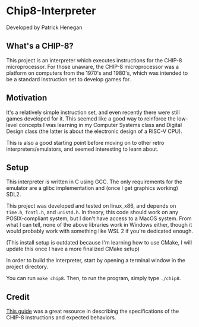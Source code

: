 # Chip8-Interpreter

Developed by Patrick Henegan

## What's a CHIP-8?

This project is an interpreter which executes instructions for the CHIP-8 microprocessor.
For those unaware, the CHIP-8 microprocessor was a platform on computers from the 1970's and
1980's, which was intended to be a standard instruction set to develop games for.

## Motivation

It's a relatively simple instruction set, and even recently there were still games developed
for it. This seemed like a good way to reinforce the low-level concepts I was learning in my
Computer Systems class and Digital Design class (the latter is about the electronic design of a RISC-V CPU).

This is also a good starting point before moving on to other retro interpreters/emulators,
and seemed interesting to learn about.

## Setup

This interpreter is written in C using GCC. The only requirements for the emulator are a
glibc implementation and (once I get graphics working) SDL2.

This project was developed and tested on linux_x86, and depends on  `time.h`, `fcntl.h`,
and `unistd.h`. In theory, this code should work on any POSIX-compliant system, but I don't
have access to a MacOS system. From what I can tell, none of the above libraries work
in Windows either, though it would probably work with something like WSL 2 if you're dedicated enough.


(This install setup is outdated because I'm learning how to use CMake, I will update this once I
have a more finalized CMake setup)

In order to build the interpreter, start by opening a terminal window in the project directory. 

You can run `make chip8`. Then, to run the program, simply type `./chip8`.

## Credit

[This guide](https://tobiasvl.github.io/blog/write-a-chip-8-emulator/) was a great resource in describing the specifications of the CHIP-8 instructions and expected behaviors.
